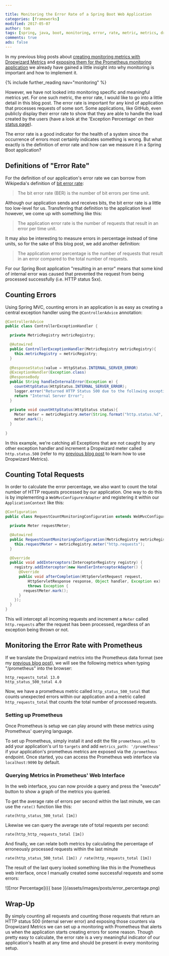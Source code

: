 ```yaml
---

title: Monitoring the Error Rate of a Spring Boot Web Application
categories: [frameworks]
modified: 2017-05-07
author: tom
tags: [spring, java, boot, monitoring, error, rate, metric, metrics, dropwizard, exception, counter, mvc]
comments: true
ads: false
---
```


In my previous blog posts about [creating monitoring metrics with Dropwizard Metrics](/transparency-with-spring-boot/) and 
[exposing them for the Prometheus monitoring application](/monitoring-spring-boot-with-prometheus/) we already have
gained a little insight into why monitoring is important and how to implement it.

{% include further_reading nav="monitoring" %}
 
However, we have not looked into monitoring specific and meaningful metrics yet. For one such metric, the error rate,
I would like to go into a little detail in this blog post. The error rate is important for any kind of
application that processes requests of some sort. Some applications, like GitHub, even publicly display
their error rate to show that they are able to handle the load created by the users (have a look at the 'Exception Percentage' 
on their [status page](https://status.github.com/)).

The error rate is a good indicator for the health of a system since the occurrence of errors most certainly 
indicates something is wrong. But what exactly is the definition of 
error rate and how can we measure it in a Spring Boot application?

## Definitions of "Error Rate"

For the definition of our application's error rate we can borrow from Wikipedia's definition
of [bit error rate](https://en.wikipedia.org/wiki/Bit_error_rate): 

> The bit error rate (BER) is the number of bit errors per time unit.

Although our application sends and receives bits, the bit error rate is a little too low-level
for us. Transferring that definition to the application level however, we come up with something
like this:

> The application error rate is the number of requests that result in an error per time unit.

It may also be interesting to measure errors in percentage instead of time units, so for the sake of this blog post,
we add another definition:

> The application error percentage is the number of requests that result in an error compared
> to the total number of requests.

For our Spring Boot application "resulting in an error" means that some kind of internal error was caused that prevented
the request from being processed successfully (i.e. HTTP status 5xx). 

## Counting Errors

Using Spring MVC, counting errors in an application is as easy as creating a central exception handler using
the `@ControllerAdvice` annotation:

```java
@ControllerAdvice
public class ControllerExceptionHandler {

  private MetricRegistry metricRegistry;

  @Autowired
  public ControllerExceptionHandler(MetricRegistry metricRegistry){
    this.metricRegistry = metricRegistry;
  }
  
  @ResponseStatus(value = HttpStatus.INTERNAL_SERVER_ERROR)
  @ExceptionHandler(Exception.class)
  @ResponseBody
  public String handleInternalError(Exception e) {
    countHttpStatus(HttpStatus.INTERNAL_SERVER_ERROR);
    logger.error("Returned HTTP Status 500 due to the following exception:", e);
    return "Internal Server Error";
  }
  
  private void countHttpStatus(HttpStatus status){
    Meter meter = metricRegistry.meter(String.format("http.status.%d", status.value()));
    meter.mark();
  }
  
}
```

In this example, we're catching all Exceptions that are not caught by any other exception handler
and increment a Dropwizard meter called `http.status.500` (refer to my [previous blog post](/transparency-with-spring-boot/)
to learn how to use Dropwizard Metrics).

## Counting Total Requests

In order to calculate the error percentage, we also want to count
the total number of HTTP requests processed by our application. One way to do this is by implementing
a `WebMvcConfigurerAdapter` and registering it within our `ApplicationContext` like this:

```java
@Configuration
public class RequestCountMonitoringConfiguration extends WebMvcConfigurerAdapter {

  private Meter requestMeter;

  @Autowired
  public RequestCountMonitoringConfiguration(MetricRegistry metricRegistry) {
    this.requestMeter = metricRegistry.meter("http.requests");
  }

  @Override
  public void addInterceptors(InterceptorRegistry registry) {
    registry.addInterceptor(new HandlerInterceptorAdapter() {
      @Override
      public void afterCompletion(HttpServletRequest request,
          HttpServletResponse response, Object handler, Exception ex)
          throws Exception {
        requestMeter.mark();
      }
    });
  }
}
```

This will intercept all incoming requests and increment a `Meter` called `http.requests` after the
request has been processed, regardless of an exception being thrown or not.

## Monitoring the Error Rate with Prometheus

If we translate the Dropwizard metrics into the Prometheus data format (see my [previous blog post](/monitoring-spring-boot-with-prometheus/)),
we will see the following metrics when typing "/prometheus" into the browser:

```
http_requests_total 13.0
http_status_500_total 4.0
```

Now, we have a prometheus metric called `http_status_500_total` that counts unexpected errors within our application
and a metric called `http_requests_total` that counts the total number of processed requests. 

### Setting up Prometheus
Once Prometheus is setup we can play around with these metrics using Prometheus' querying language. 

To set up Prometheus, simply install it and edit the file `prometheus.yml` to add your application's 
url to `targets` and add `metrics_path: '/prometheus'` if your application's prometheus metrics are 
exposed via the `/prometheus` endpoint. Once started, you can access the Prometheus web interface
via `localhost:9090` by default.

### Querying Metrics in Prometheus' Web Interface
In the web interface, you can now provide a query and press the "execute" button to show a graph of
the metrics you queried.

To get the average rate of errors per second within the last minute, we can use the `rate()` function like this:

```
rate(http_status_500_total [1m])
```

Likewise we can query the average rate of total requests per second:

```
rate(http_http_requests_total [1m])
```

And finally, we can relate both metrics by calculating the percentage of erroneously processed requests 
within the last minute

```
rate(http_status_500_total [1m]) / rate(http_requests_total [1m])
```

The result of the last query looked something like this in the Prometheus web interface, once I manually
created some successful requests and some errors:

![Error Percentage]({{ base }}/assets/images/posts/error_percentage.png)

## Wrap-Up

By simply counting all requests and counting those requests that return an HTTP status 500 
(internal server error) and exposing those counters via Dropwizard Metrics we can set up a monitoring
with Prometheus that alerts us when the application starts creating errors for some reason.
Though pretty easy to calculate, the error rate is a very meaningful indicator of our application's health at
any time and should be present in every monitoring setup.  

 
